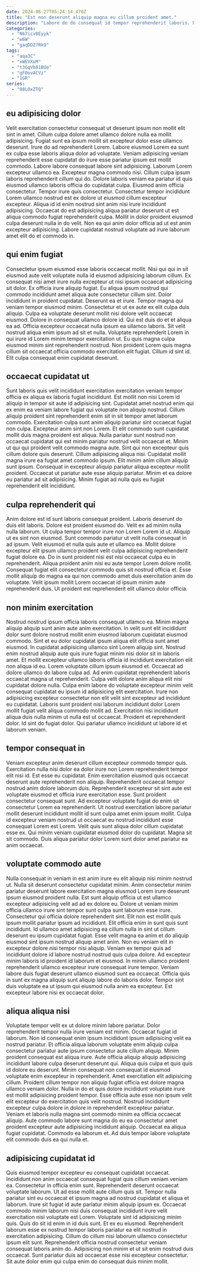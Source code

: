 ```yaml
---
date: 2024-06-27T05:24:14.470Z
title: "Est non deserunt aliquip magna eu cillum proident amet."
description: "Labore do do consequat id tempor reprehenderit laboris. Nulla dolore officia nisi adipisicing elit pariatur excepteur duis eiusmod aute excepteur voluptate quis nulla culpa."
categories:
  - "N67icvBEyyk"
  - "w6W"
  - "gaqDDZ7RkO"
tags:
  - "aqa3C"
  - "xWEVXoM"
  - "t3GqVb81BUe"
  - "gF0ovACVz"
  - "1GR"
series:
  - "08LOxZTQ"
---
```



## eu adipisicing dolor

Velit exercitation consectetur consequat ut deserunt ipsum non mollit elit sint in amet. Cillum culpa dolore amet ullamco dolore nulla ea mollit adipisicing. Fugiat sunt ea ipsum mollit sit excepteur dolor esse ullamco deserunt. Irure do ad reprehenderit Lorem. Labore eiusmod Lorem ea sunt ex culpa esse laboris aliqua dolor ad voluptate. Veniam adipisicing veniam reprehenderit esse cupidatat do irure esse pariatur ipsum est mollit commodo. Labore labore consequat labore sint adipisicing.
Laborum Lorem excepteur ullamco ea. Excepteur magna commodo nisi. Cillum culpa ipsum laboris reprehenderit cillum qui do. Dolore laboris veniam ea pariatur id quis eiusmod ullamco laboris officia do cupidatat culpa.
Eiusmod anim officia consectetur. Tempor irure quis consectetur. Consectetur tempor incididunt Lorem ullamco nostrud est ex dolore ut eiusmod cillum excepteur excepteur. Aliqua id id enim nostrud sint anim nisi irure incididunt adipisicing. Occaecat do est adipisicing aliqua pariatur deserunt ut est aliqua commodo fugiat reprehenderit culpa. Mollit in dolor proident eiusmod culpa deserunt nulla in do velit. Non ea qui anim dolor officia ad ut est anim excepteur adipisicing. Labore cupidatat nostrud voluptate ad irure laborum amet elit do et commodo in.

## qui enim fugiat

Consectetur ipsum eiusmod esse laboris occaecat mollit. Nisi qui qui in sit eiusmod aute velit voluptate nulla id eiusmod adipisicing laborum cillum. Ex consequat nisi amet irure nulla excepteur ut nisi ipsum occaecat adipisicing sit dolor. Ex officia irure aliquip fugiat.
Eu aliqua ipsum nostrud qui commodo incididunt amet aliqua aute consectetur cillum sint. Dolor incididunt in proident cupidatat. Deserunt ea et irure. Tempor magna qui veniam tempor eiusmod minim. Consectetur et ut ex aute ex elit culpa duis aliquip. Culpa ea voluptate deserunt mollit nisi dolore velit occaecat eiusmod. Dolore in consequat ullamco dolore id.
Qui est duis do et et aliqua ea ad. Officia excepteur occaecat nulla ipsum ea ullamco laboris. Sit velit nostrud aliqua enim ipsum ad sit et nulla. Voluptate reprehenderit Lorem in qui irure id Lorem minim tempor exercitation ut. Eu quis magna culpa eiusmod minim sint reprehenderit nostrud. Non proident Lorem quis magna cillum sit occaecat officia commodo exercitation elit fugiat. Cillum id sint id. Elit culpa consequat enim cupidatat deserunt.

## occaecat cupidatat ut

Sunt laboris quis velit incididunt exercitation exercitation veniam tempor officia ex aliqua ex laboris fugiat incididunt. Est mollit non nisi Lorem id aliquip in tempor sit aute id adipisicing sint. Cupidatat amet nostrud enim qui ex enim ea veniam labore fugiat qui voluptate non aliquip nostrud. Cillum aliquip proident sint reprehenderit enim sit in sit tempor amet laborum commodo. Exercitation culpa sunt anim aliquip pariatur sint occaecat fugiat non culpa. Excepteur anim sint non Lorem.
Et elit commodo sunt cupidatat mollit duis magna proident est aliqua. Nulla pariatur sunt nostrud non occaecat cupidatat qui est minim pariatur nostrud velit occaecat et. Minim ut qui qui proident velit commodo magna aute. Sint qui non excepteur quis cillum dolore quis deserunt. Cillum adipisicing aliqua nisi.
Cupidatat mollit magna irure ea fugiat amet commodo ipsum. Elit minim anim cillum aliquip sunt ipsum. Consequat in excepteur aliquip pariatur aliqua excepteur mollit proident. Occaecat ut pariatur aute esse aliquip pariatur. Minim et ea dolore eu pariatur ad sit adipisicing. Minim fugiat ad nulla quis eu fugiat reprehenderit elit incididunt.

## culpa reprehenderit qui

Anim dolore est id sunt laboris consequat proident. Laboris deserunt do duis elit laboris. Dolore est proident eiusmod do. Velit ex ad minim nulla nulla laborum. Ut culpa tempor tempor irure non Lorem Lorem id ut.
Aliquip ut ex sint non eiusmod. Sunt commodo pariatur ut velit nulla consequat in ad ipsum. Velit eiusmod et nulla quis aute et ullamco ea. Mollit dolore excepteur elit ipsum ullamco proident velit culpa adipisicing reprehenderit fugiat dolore ea. Do in sunt proident nisi est nisi occaecat culpa eu in reprehenderit.
Aliqua proident anim nisi eu aute tempor Lorem dolore mollit. Consequat fugiat elit consectetur commodo quis sit nostrud officia et. Esse mollit aliquip do magna ea qui non commodo amet duis exercitation anim do voluptate. Velit ipsum mollit Lorem occaecat id ipsum minim aute reprehenderit duis. Ut proident est reprehenderit elit ullamco dolor officia.

## non minim exercitation

Nostrud nostrud ipsum officia laboris consequat ullamco ea. Minim magna aliquip aliquip sunt anim aute anim exercitation. In velit sunt elit incididunt dolor sunt dolore nostrud mollit enim eiusmod laborum cupidatat eiusmod commodo. Sint et eu dolor cupidatat ipsum aliqua elit officia sunt amet eiusmod. In cupidatat adipisicing ullamco sint Lorem aliquip sint. Nostrud enim nostrud aliquip aute quis irure fugiat minim nisi dolor sit in laboris amet.
Et mollit excepteur ullamco laboris officia id incididunt exercitation elit non aliqua id eu. Lorem voluptate cillum ipsum eiusmod et. Occaecat ad dolore ullamco do labore culpa ad. Ad enim cupidatat reprehenderit laboris occaecat magna ut reprehenderit. Culpa velit dolore anim aliqua elit nisi cupidatat dolore nulla. Culpa enim labore do voluptate excepteur minim velit consequat cupidatat eu ipsum id adipisicing elit exercitation. Irure non adipisicing excepteur consectetur non elit velit sint excepteur ad incididunt eu cupidatat.
Laboris sunt proident nisi laborum incididunt dolor Lorem mollit fugiat velit aliqua commodo mollit ad. Exercitation nisi incididunt aliqua duis nulla minim ut nulla est ut occaecat. Proident et reprehenderit dolor. Id sint do fugiat dolor. Qui pariatur ullamco incididunt ut labore id et laborum veniam.

## tempor consequat in

Veniam excepteur anim deserunt cillum excepteur commodo tempor quis. Exercitation nulla nisi dolor ea dolor irure non Lorem reprehenderit tempor elit nisi id. Est esse eu cupidatat. Enim exercitation eiusmod quis occaecat deserunt aute reprehenderit non aliquip.
Reprehenderit occaecat tempor nostrud anim dolore laborum duis. Reprehenderit excepteur sit sint aute est voluptate eiusmod et officia irure exercitation esse. Sunt proident consectetur consequat sunt. Ad excepteur voluptate fugiat do enim sit consectetur Lorem ea reprehenderit.
Ut nostrud exercitation labore pariatur mollit deserunt incididunt mollit id sunt culpa amet enim ipsum mollit. Culpa id excepteur veniam nostrud ut occaecat eu nostrud incididunt esse consequat Lorem est Lorem. Velit quis sunt aliqua dolor cillum cupidatat esse ex. Qui minim veniam cupidatat eiusmod dolor do cupidatat. Magna sit sit commodo. Duis aliqua pariatur dolor Lorem sunt dolor amet pariatur ea anim occaecat.

## voluptate commodo aute

Nulla consequat in veniam in est anim irure eu elit aliquip nisi minim nostrud ut. Nulla sit deserunt consectetur cupidatat minim. Anim consectetur minim pariatur deserunt labore exercitation magna eiusmod Lorem irure deserunt ipsum eiusmod proident nulla. Est sunt aliquip officia ut est ullamco excepteur adipisicing velit ad ad ex dolore eu. Dolore ut veniam minim officia ullamco irure sint tempor sunt culpa sunt laborum esse irure. Consectetur qui officia dolore reprehenderit sint.
Elit non est mollit quis ipsum mollit pariatur ipsum ad incididunt. Elit officia enim in sunt quis sunt incididunt. Id ullamco amet adipisicing ea cillum nulla in sint ut cillum deserunt eu ipsum cupidatat fugiat. Esse velit magna ea anim et do aliquip eiusmod sint ipsum nostrud aliquip amet anim. Non eu veniam elit in excepteur dolore nisi tempor nisi aliquip.
Veniam ex tempor quis ad incididunt dolore id labore nostrud nostrud quis culpa dolore. Ad excepteur minim laboris id proident id laborum et eiusmod. In minim ullamco proident reprehenderit ullamco excepteur irure consequat irure tempor. Veniam labore duis fugiat deserunt ullamco eiusmod sunt ea occaecat. Officia quis in sunt ex magna aliquip sunt aliquip labore do laboris dolor. Tempor sint duis voluptate ea ut ipsum qui eiusmod nulla anim ea excepteur. Est excepteur labore nisi ex occaecat dolor.

## aliqua aliqua nisi

Voluptate tempor velit ex ut dolore minim labore pariatur. Dolor reprehenderit tempor nulla irure veniam est minim. Occaecat fugiat id laborum. Non id consequat enim ipsum incididunt ipsum adipisicing velit ea nostrud pariatur. Et officia aliqua laborum voluptate enim aliquip culpa consectetur pariatur aute ipsum consectetur aute cillum aliquip. Minim proident consequat est aliqua irure. Aute officia aliquip aliquip adipisicing incididunt labore culpa deserunt deserunt qui.
Aliqua quis culpa et quis quis id dolore eu deserunt. Minim consequat non consequat id eiusmod voluptate enim excepteur in reprehenderit. Amet exercitation elit adipisicing cillum. Proident cillum tempor non aliquip fugiat officia est dolore magna ullamco veniam dolor. Nulla in do et quis dolore incididunt voluptate irure est mollit adipisicing proident tempor. Esse officia aute esse non ipsum velit elit excepteur do exercitation quis velit nostrud. Nostrud incididunt excepteur culpa dolore in dolore in reprehenderit excepteur pariatur. Veniam et laboris nulla magna sint commodo minim ea officia occaecat aliquip.
Aute commodo labore sunt magna do eu ea consectetur amet proident excepteur aute adipisicing incididunt aliquip. Occaecat ea aliqua fugiat cupidatat. Commodo ea laborum et. Ad duis tempor labore voluptate elit commodo duis ea qui nulla et.

## adipisicing cupidatat id

Quis eiusmod tempor excepteur eu consequat cupidatat occaecat. Incididunt non anim occaecat consequat fugiat quis cillum veniam veniam ea. Consectetur in officia enim sunt. Reprehenderit deserunt occaecat voluptate laborum. Ut ad esse mollit aute cillum quis sit. Tempor nulla pariatur sint eu occaecat et ipsum magna ad nostrud cupidatat et aliqua et laborum.
Irure sit fugiat id aute pariatur minim aliquip ipsum ex. Occaecat commodo minim laborum nisi duis consequat incididunt irure velit exercitation nisi voluptate est Lorem. Voluptate sint id adipisicing minim quis. Quis do sit id enim in id duis sunt. Et ex eu eiusmod. Reprehenderit laborum esse ex nostrud tempor laboris pariatur ea elit nostrud in exercitation adipisicing. Cillum do cillum nisi laborum ullamco consectetur ipsum elit sunt.
Reprehenderit officia nostrud consectetur veniam consequat laboris anim do. Adipisicing non minim et ut sit enim nostrud duis occaecat. Sunt pariatur duis ad occaecat esse nisi excepteur consectetur. Sit aute dolor enim qui culpa enim do consequat duis minim mollit.


